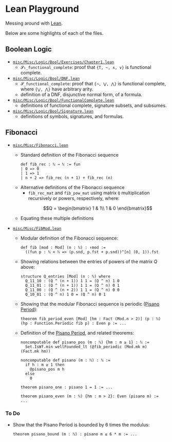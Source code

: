 # Lean Playground

Messing around with [Lean](https://github.com/leanprover/lean4).

Below are some highlights of each of the files.

## Boolean Logic
- [`misc/Misc/Logic/Bool/Exercises/Chapter1.lean`](misc/Misc/Logic/Bool/Exercises/Chapter1.lean)
  - `𝓢₁_functional_complete`: proof that `{T, ~, ∧, ∨}` is functional complete.
- [`misc/Misc/Logic/Bool/DNF.lean`](misc/Misc/Logic/Bool/DNF.lean)
  - `𝓢_functional_complete`: proof that `{¬, ⋁, ⋀}` is functional complete,
    where `{⋁, ⋀}` have arbitrary arity.
  - definition of a DNF, disjunctive normal form, of a formula.
- [`misc/Misc/Logic/Bool/FunctionalComplete.lean`](misc/Misc/Logic/Bool/FunctionalComplete.lean)
  - definitions of functional complete, signature subsets, and subsumes.
- [`misc/Misc/Logic/Bool/Signature.lean`](misc/Misc/Logic/Bool/Signature.lean)
  - definitions of symbols, signatures, and formulas.

## Fibonacci
- [`misc/Misc/Fibonacci.lean`](misc/Misc/Fibonacci.lean)
  - Standard definition of the Fibonacci sequence
    ```lean
    def fib_rec : ℕ → ℕ := fun
    | 0 => 0
    | 1 => 1
    | n + 2 => fib_rec (n + 1) + fib_rec (n)
    ```
  - Alternative definitions of the Fibonacci sequence
    - `fib_rec_mat` and `fib_pow_mat` using matrix `Q` multiplication recursively or powers, respectively, where:
      ```math
      Q = \begin{bmatrix}
        1 & 1\\
        1 & 0
      \end{bmatrix}
      ```
  - Equating these multiple definitions

- [`misc/Misc/FibMod.lean`](misc/Misc/FibMod.lean)
  - Modular definition of the Fibonacci sequence:
    ```lean
    def fib [mod : Mod] (n : ℕ) : ↑mod :=
      ((fun p : ℕ × ℕ => (p.snd, p.fst + p.snd))^[n] (0, 1)).fst
    ```

  - Showing relations between the entries of powers of the matrix $Q$ above:
    ```lean
    structure Q_entries [Mod] (n : ℕ) where
      Q_11_10 : (Q ^ (n + 1)) 1 1 = (Q ^ n) 1 0
      Q_11_01 : (Q ^ (n + 1)) 1 1 = (Q ^ n) 0 1
      Q_11_00 : (Q ^ (n + 2)) 1 1 = (Q ^ n) 0 0
      Q_10_01 : (Q ^ n) 1 0 = (Q ^ n) 0 1
    ```

  - Showing that the modular Fibonacci sequence is periodic ([Pisano Period]):
    ```lean
    theorem fib_period_even [Mod] [hm : Fact (Mod.n > 2)] (p : ℕ) (hp : Function.Periodic fib p) : Even p := ...
    ```

  - Definition of the [Pisano Period], and related theorems:
    ```lean
    noncomputable def pisano_pos (m : ℕ) {hm : m ≥ 1} : ℕ :=
      Set.IsWf.min wellFounded_lt (@fib_periodic (Mod.mk m) (Fact.mk hm))

    noncomputable def pisano (m : ℕ) : ℕ :=
      if h : m ≥ 1 then
        @pisano_pos m h
      else
        0

    theorem pisano_one : pisano 1 = 1 := ...

    theorem pisano_even (m : ℕ) {hm : m > 2}: Even (pisano m) := ...
    ```

### To Do
- Show that the Pisano Period is bounded by 6 times the modulus:
  ```lean
  theorem pisano_bound (m : ℕ) : pisano m ≤ 6 * m := ...
  ```

[Lean]: https://github.com/leanprover/lean4
[Pisano Period]: https://en.wikipedia.org/wiki/Pisano_period

